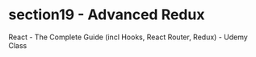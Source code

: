 # section19 - Advanced Redux
React - The Complete Guide (incl Hooks, React Router, Redux) - Udemy Class
